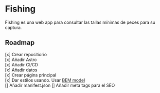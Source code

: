 # Fishing

Fishing es una web app para consultar las tallas mínimas de peces para su captura.

## Roadmap

[x] Crear repositiorio  
[x] Añadir Astro  
[x] Añadir CI/CD  
[x] Añadir datos  
[x] Crear página principal  
[x] Dar estilos usando. Usar [BEM model](https://getbem.com/introduction/)  
[] Añadir manifest.json
[] Añadir meta tags para el SEO
